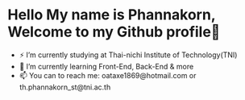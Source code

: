 <H1>Hello My name is Phannakorn, Welcome to my Github profile👋</H1>
  <ul>
    <li>⚡ I’m currently studying at Thai-nichi Institute of Technology(TNI)</li>
    <li>🌱 I’m currently learning Front-End, Back-End & more </li>
    <li>📫 You can to reach me: oataxe1869@hotmail.com or th.phannakorn_st@tni.ac.th </li>
  </ul>
<!--
**Phannakorn/Phannakorn** is a ✨ _special_ ✨ repository because its `README.md` (this file) appears on your GitHub profile.

Here are some ideas to get you started:

- 🔭 I’m currently working on ...
- 🌱 I’m currently learning ...
- 👯 I’m looking to collaborate on ...
- 🤔 I’m looking for help with ...
- 💬 Ask me about ...
- 📫 How to reach me: oataxe1869@hotmail.com ...
- 😄 Pronouns: ...
- ⚡ Fun fact: ...
-->

